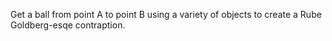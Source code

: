 Get a ball from point A to point B using a variety of objects to create a Rube Goldberg-esqe contraption.